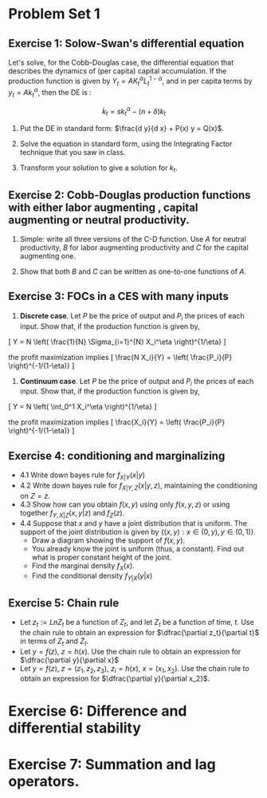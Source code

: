 Problem Set 1
========================================================

## Exercise 1: Solow-Swan's differential equation

Let's solve, for the Cobb-Douglas case, the differential equation that describes the dynamics of (per capita) capital accumulation. If the production function is given by $Y_t = A K_t^\alpha L_t^{1-\alpha}$, and in per capita terms by $y_t = A k_t^{\alpha}$, then the DE is :

$$
\begin{equation}\label{kdiffeq}
\dot{k}_t = s k_t^{\alpha} - (n + \delta) k_t
\end{equation}
$$


1. Put the DE in standard form: $\frac{d y}{d x} + P(x) y = Q(x)$.


2. Solve the equation in standard form, using the Integrating Factor technique that you saw in class.


3. Transform your solution to give a solution for $k_t$.

## Exercise 2: Cobb-Douglas production functions with either labor augmenting , capital augmenting or neutral productivity.

1. Simple: write all three versions of the C-D function. Use $A$ for neutral productivity, $B$ for labor augmenting productivity and $C$ for the capital augmenting one. 

2. Show that both $B$ and $C$ can be written as one-to-one functions of $A$. 

## Exercise 3: FOCs in a CES with many inputs

1. **Discrete case**. Let $P$ be the price of output and $P_i$ the prices of each input. Show that, if the production function is given by,

\[
Y = N \left( \frac{1}{N} \Sigma_{i=1}^{N} X_i^\eta \right)^{1/\eta} 
\]

the profit maximization implies
\[
\frac{N X_i}{Y} = \left( \frac{P_i}{P}  \right)^{-1/(1-\eta)} 
\]

1. **Continuum case**. Let $P$ be the price of output and $P_i$ the prices of each input. Show that, if the production function is given by,

\[
Y = N \left( \int_0^1 X_i^\eta \right)^{1/\eta} 
\]

the profit maximization implies
\[
\frac{X_i}{Y} = \left( \frac{P_i}{P}  \right)^{-1/(1-\eta)} 
\]

## Exercise 4: conditioning and marginalizing 

+ 4.1 Write down bayes rule for $f_{X|Y}(x|y)$ 
+ 4.2 Write down bayes rule for $f_{X|Y,Z}(x|y,z)$, maintaining the conditioning on $Z=z$.
+ 4.3 Show how  can you obtain $f(x,y)$ using only $f(x,y,z$) or using together $f_{Y,X|Z}(x,y|z)$ and $f_{Z}(z)$. 
+ 4.4 Suppose that $x$ and $y$ have a joint distribution that is uniform. The support of the joint distribution is given by $\{(x,y): x \in (0,y), y \in (0,1)\}$.
   - Draw a diagram showing the support of $f(x,y)$.
   - You already know the joint is uniform (thus, a constant). Find out what is proper constant height of the joint.
   - Find the marginal density  $f_X(x)$.
   - Find the conditional density $f_{Y|X}(y|x)$ 



## Exercise 5: Chain rule
+ Let $z_t := Ln Z_t$ be a function of $Z_t$, and let $Z_t$ be a function of time, $t$. Use the chain rule to obtain an expression for $\dfrac{\partial z_t}{\partial t}$ in terms of $Z_t$ and $\dot{Z}_t$.
+ Let $y=f(z)$, $z=h(x)$. Use the chain rule to obtain an expression for  $\dfrac{\partial y}{\partial x}$
+ Let $y=f(z)$, $z=(z_1,z_2,z_3)$, $z_i=h(x)$, $x=(x_1,x_2)$. Use the chain rule to obtain an expression for  $\dfrac{\partial y}{\partial x_2}$.

# Exercise 6: Difference and differential stability

# Exercise 7: Summation and lag operators.
